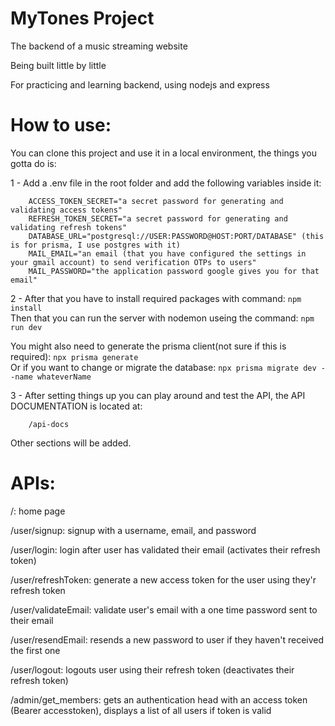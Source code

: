 # MyTones Project

The backend of a music streaming website

Being built little by little

For practicing and learning backend, using nodejs and express


# How to use:

You can clone this project and use it in a local environment, the things you gotta do is: 

1 - Add a .env file in the root folder and add the following variables inside it:

    
        ACCESS_TOKEN_SECRET="a secret password for generating and validating access tokens"
        REFRESH_TOKEN_SECRET="a secret password for generating and validating refresh tokens"
        DATABASE_URL="postgresql://USER:PASSWORD@HOST:PORT/DATABASE" (this is for prisma, I use postgres with it)
        MAIL_EMAIL="an email (that you have configured the settings in your gmail account) to send verification OTPs to users"
        MAIL_PASSWORD="the application password google gives you for that email"
        
    
    
2 - After that you have to install required packages with command:
    ```
        npm install
    ```  
    Then that you can run the server with nodemon useing the command:
    ```
        npm run dev
    ```  
    
You might also need to generate the prisma client(not sure if this is required):
    ```
        npx prisma generate
    ```  
    Or if you want to change or migrate the database:
    ```
        npx prisma migrate dev --name whateverName
    ```  


3 - After setting things up you can play around and test the API, the API DOCUMENTATION is located at:

    
        /api-docs
    


Other sections will be added.



# APIs:

/:
    home page

/user/signup:
    signup with a username, email, and password

/user/login:
    login after user has validated their email (activates their refresh token)

/user/refreshToken:
    generate a new access token for the user using they'r refresh token

/user/validateEmail:
    validate user's email with a one time password sent to their email

/user/resendEmail:
    resends a new password to user if they haven't received the first one

/user/logout:
    logouts user using their refresh token (deactivates their refresh token)

/admin/get_members:
    gets an authentication head with an access token (Bearer accesstoken), displays a list of all users if token is valid

